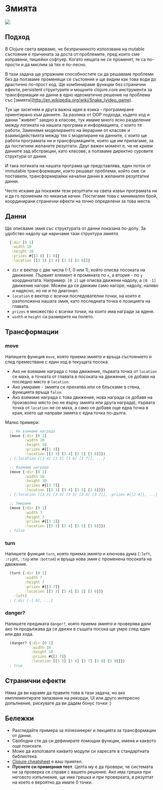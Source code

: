 # Змията

<img src="https://dl.dropboxusercontent.com/u/10864790/snake.png" />

## Подход

В Clojure света вярваме, че безпричинното използване на mutable състояния е
причината за доста от проблемите, пред които сме изправени, пишейки
софтуер. Когато нещата не се променят, те са по-прости и да мислим за тях е
по-лесно.

В тази задача ще упражним способностите си да решаваме проблеми без да ползваме
променящи се състояния и ще видим как това води до драстично по-прост
код. Ще комбинираме функции без странични ефекти, persistent структурите и
мощните clojure.core инструменти за трансформации на данни в едно идеоматично
решение на проблема със [змията](http://en.wikipedia.org/wiki/Snake_(video_game).

Тук ще засегнем и друга важна идея в езика - програмиране ориентирано към
данните. За разлика от OOP подхода, където код и данни "живеят" заедно в
класове, тук имаме много ясно разделение между логиката на нашата програма и
информацията, с които тя работи. Заменяме моделирането на йерархии от класове и
взаимодействията между тях с моделиране на данните, с които ще работи програмата
ни и трансформациите, които ще им прилагаме, за да постигнем желаните резултати.
Друг важен момент е, че не крием данните зад абстракции, като класове, а ползваме
директно суровите структури от данни.

И така логиката на нашата програма ще представлява, един поток от immutable
трансформации, които решават проблема, който сме си поставили, трансформирайки
начални данни в желаните резултатни данни.

Често искаме да покажем тези резултати на света извън програмата ни и да го
променим по някакъв начин. Постигаме това с минимален брой, координирани
странични ефекти на точно определени за това места.

## Данни

Ще описваме змия със структурата от данни показана по-долу. За удобство надолу
ще наричаме тази структура *змията*.

```clojure
  {:dir [0 1]
   :width 10
   :height 10
   :prizes #{[3 8] [1 8]}
   :location [[3 3] [3 4] [3 5] [3 6]]}
```
* `dir` е вектор с две числа (-1, 0 или 1), който описва посоката на движение.
  Първият елемент е промяната по `x`, а втория - по `y` координатата. Например:
  `[0 1]` ще описва движени надолу, а `[0 -1]` движение нагоре. Можем да се
  движим само нагоре, надолу, наляво и надясно, но не и по диагонал.
* `location` е вектор с всички последователни точки, на които е разположена
  нашата змия, като последната точка е позицията на главата.
* `prizes` е множество с всички точки, на които има награди за ядене.
* `width` и `height` са размерите на полето.

## Трансформации

### move

Напишете функция `move`, която приема *змията* и връща състоянието ѝ след
преместване с един ход в текущата посока.

* Ако не вземаме награда с това движение, първата точка от `location` се маха, а
  точката от главата в посоката на движение, се добавя на последно място в
  `location`.
* Ако умираме - змията се прехапва или се блъскаме в стена, функцията връща `false`.
* Ако вземаме награда с това движение, нова награда се добавя на произволно
  място (но не върху змията или друга награда), първата точка от `location` не
  се маха, а само се добавя още една точка в края, което ще направи змията с една
  точка по-дълга.

Малко примери:

```clojure
  ;; Не вземаме награда
  (move {:dir [0 1]
         :width 10
         :height 10
         :prizes #{[1 3]}
         :location [[3 3] [3 4] [3 5] [3 6]]})
  ; {:location [[3 4] [3 5] [3 6] [3 7]], ...}

  ;; Вземаме награда
  (move {:dir [0 1]
         :width 10
         :height 10
         :prizes #{[3 7]}
         :location [[3 3] [3 4] [3 5] [3 6]]})
  ; {:location [[3 3] [3 4] [3 5] [3 6] [3 7]], :prizes #{[2 4]}, ...}

  ;; Умираме
  (move {:dir [0 1]
         :width 7
         :height 7
         :prizes #{[3 1]}
         :location [[3 3] [3 4] [3 5] [3 6]]})
  ; false
```
### turn

Напишете функция `turn`, която приема *змията* и ключова дума
(`:left`, `:right`, `:top` или `:bottom`) и връща нова *змия* с променена
посоката на движение.

```clojure
  (turn {:dir [0 1]
         :width 7
         :height 7
         :prizes #{[3 7]}
         :location [[3 3] [3 4] [3 5] [3 6]]}
    :left)
  ; {:dir [-1 0], ...}
```

### danger?

Напишете предиката `danger?`, която приема *змията* и проверява дали ако тя
продължава да се движи в същата посока ще умре след един или два хода.

```clojure
  (danger? {:dir [0 1]
            :width 10
            :height 10
            :prizes #{[3 7]}
            :location [[3 5] [3 6] [3 7] [3 8] [3 9]]})
  ; true
```

## Странични ефекти

Няма да ви караме да правите това в тази задача, но ако имплементирате
запазване на рекорди, UI или друго интересно допълнение, рискувате да ви
дадем бонус точки :)

## Бележки

* Разгледайте примера за minesweeper и лекцията за трансформации от данни.
* Свободни сте да си дефинирате помощни функции, имена и каквото още поискате.
* Може да използвате каквито модули си харесате в стандартната библиотека.
* [Clojure cheatsheet][cheatsheet] е ваш приятел.
* **Пуснете си примерния тест**. Целта му е да провери, че системата ни за
  проверка се справя с вашето решение. Ако има грешка при неговото изпълнение,
  ще има грешка и при проверката, в резултат на което е вероятно да имате 0
  точки.

[cheatsheet]: http://clojure.org/cheatsheet
